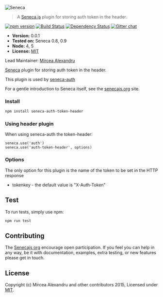 ![Seneca](http://senecajs.org/files/assets/seneca-logo.png)

> A [Seneca.js](https://github.com/senecajs/) plugin for storing auth token in the header.


[![npm version][npm-badge]][npm-url]
[![Build Status][travis-badge]][travis-url]
[![Dependency Status][david-badge]][david-url]
[![Gitter chat][gitter-badge]][gitter-url]


- __Version:__ 0.0.1
- __Tested on:__ Seneca 0.8, 0.9
- __Node:__ 4, 5
- __License:__ [MIT][]

Lead Maintainer: [Mircea Alexandru](https://github.com/mirceaalexandru)

[Seneca](http://senecajs.org) plugin for storing auth token in the header.

This plugin is used by [seneca-auth](https://www.npmjs.com/package/seneca-auth)

For a gentle introduction to Seneca itself, see the [senecajs.org](http://senecajs.org) site.

### Install

```sh
npm install seneca-auth-token-header
```

### Using header plugin

When using seneca-auth the token-header:

```
seneca.use('auth')
seneca.use('auth-token-header', options)

```

### Options

The only option for this plugin is the name of the token to be set in the HTTP response

   * tokenkey - the default value is "X-Auth-Token"

## Test
To run tests, simply use npm:

```sh
npm run test
```

## Contributing
The [Senecajs org](https://github.com/senecajs/) encourage open participation. If you feel you can help in any way, be it with
documentation, examples, extra testing, or new features please get in touch.

## License
Copyright (c) Mircea Alexandru and other contributors 2015, Licensed under [MIT][].


[npm-badge]: https://badge.fury.io/js/auth-token-header.svg
[npm-url]: https://badge.fury.io/js/auth-token-header
[david-badge]: https://david-dm.org/mirceaalexandru/auth-token-header.svg
[david-url]: https://david-dm.org/mirceaalexandru/auth-token-header
[gitter-badge]: https://badges.gitter.im/senecajs/seneca.png
[gitter-url]: https://gitter.im/senecajs/seneca
[travis-badge]: https://travis-ci.org/mirceaalexandru/auth-token-header.svg
[travis-url]: https://travis-ci.org/mirceaalexandru/auth-token-header

[MIT]: ./LICENSE